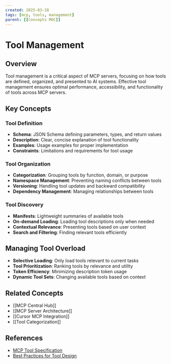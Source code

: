 ```yaml
---
created: 2025-03-28
tags: [mcp, tools, management]
parent: [[Concepts MOC]]
---
```


# Tool Management

## Overview

Tool management is a critical aspect of MCP servers, focusing on how tools are defined, organized, and presented to AI systems. Effective tool management ensures optimal performance, accessibility, and functionality of tools across MCP servers.

## Key Concepts

### Tool Definition

- **Schema**: JSON Schema defining parameters, types, and return values
- **Description**: Clear, concise explanation of tool functionality
- **Examples**: Usage examples for proper implementation
- **Constraints**: Limitations and requirements for tool usage

### Tool Organization

- **Categorization**: Grouping tools by function, domain, or purpose
- **Namespace Management**: Preventing naming conflicts between tools
- **Versioning**: Handling tool updates and backward compatibility
- **Dependency Management**: Managing relationships between tools

### Tool Discovery

- **Manifests**: Lightweight summaries of available tools
- **On-demand Loading**: Loading tool descriptions only when needed
- **Contextual Relevance**: Presenting tools based on user context
- **Search and Filtering**: Finding relevant tools efficiently

## Managing Tool Overload

- **Selective Loading**: Only load tools relevant to current tasks
- **Tool Prioritization**: Ranking tools by relevance and utility
- **Token Efficiency**: Minimizing description token usage
- **Dynamic Tool Sets**: Changing available tools based on context

## Related Concepts

- [[MCP Central Hub]]
- [[MCP Server Architecture]]
- [[Cursor MCP Integration]]
- [[Tool Categorization]]

## References

- [MCP Tool Specification](https://modelcontextprotocol.io)
- [Best Practices for Tool Design](https://github.com/modelcontextprotocol/examples)
